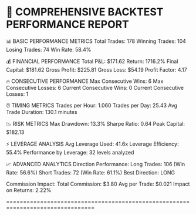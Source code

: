 🚀 COMPREHENSIVE BACKTEST PERFORMANCE REPORT
================================================================================

📊 BASIC PERFORMANCE METRICS
Total Trades: 178
Winning Trades: 104
Losing Trades: 74
Win Rate: 58.4%

💰 FINANCIAL PERFORMANCE
Total P&L: $171.62
Return: 1716.2%
Final Capital: $181.62
Gross Profit: $225.81
Gross Loss: $54.19
Profit Factor: 4.17

🔥 CONSECUTIVE PERFORMANCE
Max Consecutive Wins: 6
Max Consecutive Losses: 6
Current Consecutive Wins: 0
Current Consecutive Losses: 1

⏰ TIMING METRICS
Trades per Hour: 1.060
Trades per Day: 25.43
Avg Trade Duration: 130.1 minutes

📉 RISK METRICS
Max Drawdown: 13.3%
Sharpe Ratio: 0.64
Peak Capital: $182.13

⚡ LEVERAGE ANALYSIS
Avg Leverage Used: 41.6x
Leverage Efficiency: 55.4%
Performance by Leverage: 32 levels analyzed

📈 ADVANCED ANALYTICS
Direction Performance:
  Long Trades: 106 (Win Rate: 56.6%)
  Short Trades: 72 (Win Rate: 61.1%)
  Best Direction: LONG

Commission Impact:
  Total Commission: $3.80
  Avg per Trade: $0.021
  Impact on Returns: 2.22%

================================================================================